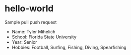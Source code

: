 # hello-world
Sample pull push request

- Name: Tyler Mihelich
- School: Florida State University
- Year: Senior
- Hobbies: Football, Surfing, Fishing, Diving, Spearfishing
